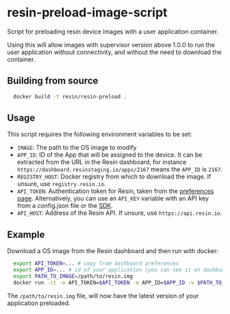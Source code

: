 # resin-preload-image-script

Script for preloading resin device images with a user application container.

Using this will allow images with supervisor version above 1.0.0 to run the user application without connectivity, and without the need to download the container.

## Building from source

```bash
  docker build -t resin/resin-preload .
```

## Usage

This script requires the following environment variables to be set:
  * `IMAGE`: The path to the OS image to modify
  * `APP_ID`: ID of the App that will be assigned to the device. It can be extracted from the URL in the Resin dashboard, for instance `https://dashboard.resinstaging.io/apps/2167` means the `APP_ID` is `2167`.
  * `REGISTRY_HOST`: Docker registry from which to download the image. If unsure, use `registry.resin.io`.
  * `API_TOKEN`: Authentication token for Resin, taken from the [preferences page](https://dashboard.resinstaging.io/preferences?tab=details). Alternatively, you can use an `API_KEY` variable with an API key from a config.json file or the [SDK](https://github.com/resin-io/resin-sdk/blob/master/DOCUMENTATION.md#resin.models.application.getApiKey).
  * `API_HOST`: Address of the Resin API. If unsure, use `https://api.resin.io`.

## Example

Download a OS image from the Resin dashboard and then run with docker:

```bash
  export API_TOKEN=... # copy from dashboard preferences
  export APP_ID=... # id of your application (you can see it on dashboard URL when you visit your app page)
  export PATH_TO_IMAGE=/path/to/resin.img
  docker run -it -e API_TOKEN=$API_TOKEN -e APP_ID=$APP_ID -v $PATH_TO_IMAGE:/img/resin.img --privileged resin/resin-preload
```

The `/path/to/resin.img` file, will now have the latest version of your application preloaded.
